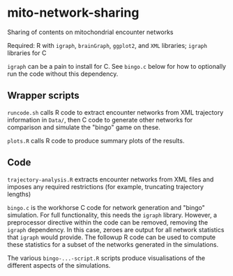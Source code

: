 # mito-network-sharing
Sharing of contents on mitochondrial encounter networks

Required: R with `igraph`, `brainGraph`, `ggplot2`, and `XML` libraries; `igraph` libraries for C

`igraph` can be a pain to install for C. See `bingo.c` below for how to optionally run the code without this dependency.

Wrapper scripts
------

`runcode.sh` calls R code to extract encounter networks from XML trajectory information in `Data/`, then C code to generate other networks for comparison and simulate the "bingo" game on these.

`plots.R` calls R code to produce summary plots of the results.

Code 
----

`trajectory-analysis.R` extracts encounter networks from XML files and imposes any required restrictions (for example, truncating trajectory lengths)

`bingo.c` is the workhorse C code for network generation and "bingo" simulation. For full functionality, this needs the `igraph` library. However, a preprocessor directive within the code can be removed, removing the `igraph` dependency. In this case, zeroes are output for all network statistics that `igraph` would provide. The followup R code can be used to compute these statistics for a subset of the networks generated in the simulations.

The various `bingo-...-script.R` scripts produce visualisations of the different aspects of the simulations. 
